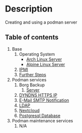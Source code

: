 # Description

Creating and using a podman server

## Table of contents

1. Base
    1. Operating System
        - [Arch Linux Server](base/operating-system/linux/arch/README.md)
        - [Alpine Linux Server](base/operating-system/linux/alpine/README.md)
    2. [IPMI](base/IPMI.md)
    3. [Further Steps](base/further-steps/README.md)
2. Podman services
    1. Borg Backup
        1. [Server](container/services/borg-backup/server/README.md)
    2. [DYNDNS HTTPS IP](container/services/dynds-https-ip/README.md)
    3. [E-Mail SMTP Notification](container/services/notification/README.md)
    4. [LDAP](container/services/ldap/README.md)
    5. [Nextcloud](container/services/nextcloud/README.md)
    6. [Postgresql Database](container/services/postgresql/README.md)
3. Podman maintenance services
    1. N/A
